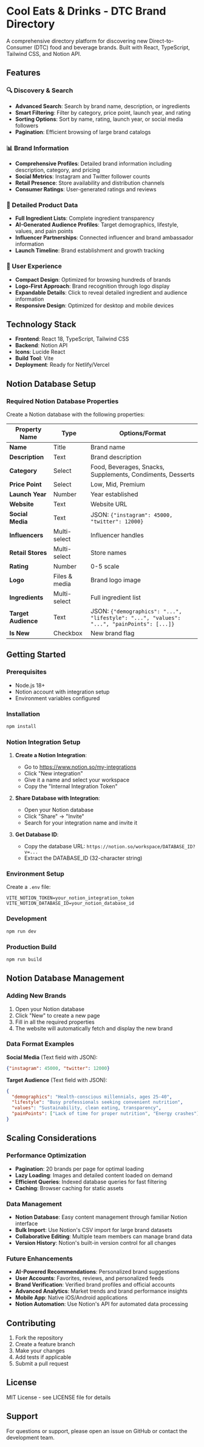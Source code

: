 # Cool Eats & Drinks - DTC Brand Directory

A comprehensive directory platform for discovering new Direct-to-Consumer (DTC) food and beverage brands. Built with React, TypeScript, Tailwind CSS, and Notion API.

## Features

### 🔍 Discovery & Search
- **Advanced Search**: Search by brand name, description, or ingredients
- **Smart Filtering**: Filter by category, price point, launch year, and rating
- **Sorting Options**: Sort by name, rating, launch year, or social media followers
- **Pagination**: Efficient browsing of large brand catalogs

### 📊 Brand Information
- **Comprehensive Profiles**: Detailed brand information including description, category, and pricing
- **Social Metrics**: Instagram and Twitter follower counts
- **Retail Presence**: Store availability and distribution channels
- **Consumer Ratings**: User-generated ratings and reviews

### 🧪 Detailed Product Data
- **Full Ingredient Lists**: Complete ingredient transparency
- **AI-Generated Audience Profiles**: Target demographics, lifestyle, values, and pain points
- **Influencer Partnerships**: Connected influencer and brand ambassador information
- **Launch Timeline**: Brand establishment and growth tracking

### 🎨 User Experience
- **Compact Design**: Optimized for browsing hundreds of brands
- **Logo-First Approach**: Brand recognition through logo display
- **Expandable Details**: Click to reveal detailed ingredient and audience information
- **Responsive Design**: Optimized for desktop and mobile devices

## Technology Stack

- **Frontend**: React 18, TypeScript, Tailwind CSS
- **Backend**: Notion API
- **Icons**: Lucide React
- **Build Tool**: Vite
- **Deployment**: Ready for Netlify/Vercel

## Notion Database Setup

### Required Notion Database Properties

Create a Notion database with the following properties:

| Property Name | Type | Options/Format |
|---------------|------|----------------|
| **Name** | Title | Brand name |
| **Description** | Text | Brand description |
| **Category** | Select | Food, Beverages, Snacks, Supplements, Condiments, Desserts |
| **Price Point** | Select | Low, Mid, Premium |
| **Launch Year** | Number | Year established |
| **Website** | Text | Website URL |
| **Social Media** | Text | JSON: `{"instagram": 45000, "twitter": 12000}` |
| **Influencers** | Multi-select | Influencer handles |
| **Retail Stores** | Multi-select | Store names |
| **Rating** | Number | 0-5 scale |
| **Logo** | Files & media | Brand logo image |
| **Ingredients** | Multi-select | Full ingredient list |
| **Target Audience** | Text | JSON: `{"demographics": "...", "lifestyle": "...", "values": "...", "painPoints": [...]}` |
| **Is New** | Checkbox | New brand flag |

## Getting Started

### Prerequisites
- Node.js 18+
- Notion account with integration setup
- Environment variables configured

### Installation
```bash
npm install
```

### Notion Integration Setup

1. **Create a Notion Integration**:
   - Go to https://www.notion.so/my-integrations
   - Click "New integration"
   - Give it a name and select your workspace
   - Copy the "Internal Integration Token"

2. **Share Database with Integration**:
   - Open your Notion database
   - Click "Share" → "Invite"
   - Search for your integration name and invite it

3. **Get Database ID**:
   - Copy the database URL: `https://notion.so/workspace/DATABASE_ID?v=...`
   - Extract the DATABASE_ID (32-character string)

### Environment Setup
Create a `.env` file:
```
VITE_NOTION_TOKEN=your_notion_integration_token
VITE_NOTION_DATABASE_ID=your_notion_database_id
```

### Development
```bash
npm run dev
```

### Production Build
```bash
npm run build
```

## Notion Database Management

### Adding New Brands
1. Open your Notion database
2. Click "New" to create a new page
3. Fill in all the required properties
4. The website will automatically fetch and display the new brand

### Data Format Examples

**Social Media** (Text field with JSON):
```json
{"instagram": 45000, "twitter": 12000}
```

**Target Audience** (Text field with JSON):
```json
{
  "demographics": "Health-conscious millennials, ages 25-40",
  "lifestyle": "Busy professionals seeking convenient nutrition",
  "values": "Sustainability, clean eating, transparency",
  "painPoints": ["Lack of time for proper nutrition", "Energy crashes"]
}
```

## Scaling Considerations

### Performance Optimization
- **Pagination**: 20 brands per page for optimal loading
- **Lazy Loading**: Images and detailed content loaded on demand
- **Efficient Queries**: Indexed database queries for fast filtering
- **Caching**: Browser caching for static assets

### Data Management
- **Notion Database**: Easy content management through familiar Notion interface
- **Bulk Import**: Use Notion's CSV import for large brand datasets
- **Collaborative Editing**: Multiple team members can manage brand data
- **Version History**: Notion's built-in version control for all changes

### Future Enhancements
- **AI-Powered Recommendations**: Personalized brand suggestions
- **User Accounts**: Favorites, reviews, and personalized feeds
- **Brand Verification**: Verified brand profiles and official accounts
- **Advanced Analytics**: Market trends and brand performance insights
- **Mobile App**: Native iOS/Android applications
- **Notion Automation**: Use Notion's API for automated data processing

## Contributing

1. Fork the repository
2. Create a feature branch
3. Make your changes
4. Add tests if applicable
5. Submit a pull request

## License

MIT License - see LICENSE file for details

## Support

For questions or support, please open an issue on GitHub or contact the development team.